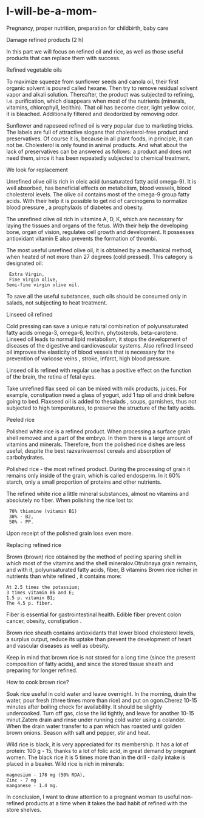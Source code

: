 # I-will-be-a-mom-

Pregnancy, proper nutrition, preparation for childbirth, baby care

Damage refined products (2 h) 

In this part we will focus on refined oil and rice, as well as those useful products that can replace them with success.

Refined vegetable oils

To maximize squeeze from sunflower seeds and canola oil, their first organic solvent is poured called hexane. Then try to remove residual solvent vapor and alkali solution. Thereafter, the product was subjected to refining, i.e. purification, which disappears when most of the nutrients (minerals, vitamins, chlorophyll, lecithin). That oil has become clear, light yellow color, it is bleached. Additionally filtered and deodorized by removing odor.

Sunflower and rapeseed refined oil is very popular due to marketing tricks. The labels are full of attractive slogans that cholesterol-free product and preservatives. Of course it is, because in all plant foods, in principle, it can not be. Cholesterol is only found in animal products. And what about the lack of preservatives can be answered as follows: a product and does not need them, since it has been repeatedly subjected to chemical treatment.

We look for replacement

Unrefined olive oil is rich in oleic acid (unsaturated fatty acid omega-9). It is well absorbed, has beneficial effects on metabolism, blood vessels, blood cholesterol levels. The olive oil contains most of the omega-9 group fatty acids. With their help it is possible to get rid of carcinogens to normalize blood pressure , a prophylaxis of diabetes and obesity.

The unrefined olive oil rich in vitamins A, D, K, which are necessary for laying the tissues and organs of the fetus. With their help the developing bone, organ of vision, regulates cell growth and development. It possesses antioxidant vitamin E also prevents the formation of thrombi.

The most useful unrefined olive oil, it is obtained by a mechanical method, when heated of not more than 27 degrees (cold pressed). This category is designated oil:

     Extra Virgin,
     Fine virgin olive,
    Semi-fine virgin olive oil.

To save all the useful substances, such oils should be consumed only in salads, not subjecting to heat treatment.

Linseed oil refined

Cold pressing can save a unique natural combination of polyunsaturated fatty acids omega-3, omega-6, lecithin, phytosterols, beta-carotene. Linseed oil leads to normal lipid metabolism, it stops the development of diseases of the digestive and cardiovascular systems. Also refined linseed oil improves the elasticity of blood vessels that is necessary for the prevention of varicose veins , stroke, infarct, high blood pressure. 

Linseed oil is refined with regular use has a positive effect on the function of the brain, the retina of fetal eyes.

Take unrefined flax seed oil can be mixed with milk products, juices. For example, constipation need a glass of yogurt, add 1 tsp oil and drink before going to bed. Flaxseed oil is added to thesalads , soups, garnishes, thus not subjected to high temperatures, to preserve the structure of the fatty acids.

Peeled rice

Polished white rice is a refined product. When processing a
surface grain shell removed and a part of the embryo. In them there is a large amount of vitamins and minerals. Therefore, from the polished rice dishes are less useful, despite the best razvarivaemost cereals and absorption of carbohydrates.

Polished rice - the most refined product. During the processing of grain it remains
only inside of the grain, which is called endosperm. In it 60% starch,
only a small proportion of proteins and other nutrients.

The refined white rice a little mineral substances, almost no vitamins and absolutely no fiber.
When polishing the rice lost to:

     70% thiamine (vitamin B1) 
     30% - B2,
     50% - PP.

Upon receipt of the polished grain loss even more.

Replacing refined rice

Brown (brown) rice obtained by the method of peeling sparing shell in
which most of the vitamins and the shell mineralov.Otrubnaya grain remains, and with it, polyunsaturated fatty acids, fiber, B vitamins
Brown rice richer in nutrients than white refined , it
 contains more:

    At 2.5 times the potassium;
    3 times vitamin B6 and E;
    1.5 p. vitamin B1;
    The 4.5 p. fiber.

Fiber is essential for gastrointestinal health. Edible fiber prevent colon cancer, obesity, constipation .

Brown rice sheath contains antioxidants that lower blood cholesterol levels, a surplus output, reduce its uptake than prevent the development of heart and vascular diseases as well as obesity.

Keep in mind that brown rice is not stored for a long time (since the present composition of fatty acids), and since the stored tissue sheath and preparing for longer refined.

How to cook brown rice?

Soak rice useful in cold water and leave overnight. In the morning, drain the water, pour
fresh (three times more than rice) and put on ogon.Cherez 10-15 minutes after boiling check for availability. It should be slightly undercooked. Turn off gas, close the lid tightly, and leave for another 10-15 minut.Zatem drain and rinse under running cold water using a colander. When the drain water transfer to a pan which has roasted until golden brown onions. Season with salt and pepper, stir and heat.

Wild rice is black, it is very appreciated for its membership. It has a lot of protein: 100 g - 15, thanks to a lot of folic acid, in great demand by pregnant women. The black rice it is 5 times more than in the drill - daily intake is placed in a beaker. Wild rice is rich in minerals:

    magnesium - 178 mg (50% RDA),
    Zinc - 7 mg
    manganese - 1.4 mg.

In conclusion, I want to draw attention to a pregnant woman to useful non-refined products at a time when it takes the bad habit of refined with the store shelves.



